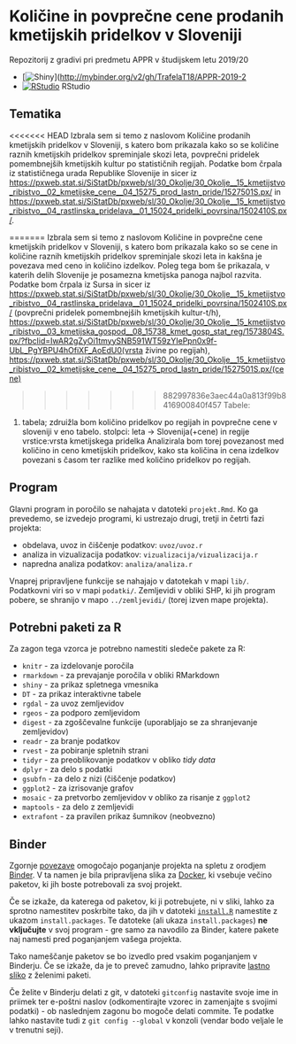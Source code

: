 # Količine in povprečne cene prodanih kmetijskih pridelkov v Sloveniji

Repozitorij z gradivi pri predmetu APPR v študijskem letu 2019/20

* [![Shiny](http://mybinder.org/badge.svg)](http://mybinder.org/v2/gh/TrafelaT18/APPR-2019-2
* [![RStudio](http://mybinder.org/badge.svg)](http://mybinder.org/v2/gh/TrafelaT18/APPR-2019-20/master?urlpath=rstudio) RStudio

## Tematika
<<<<<<< HEAD
Izbrala sem si temo z naslovom Količine prodanih kmetijskih pridelkov v Sloveniji, s katero bom prikazala kako so se količine raznih kmetijskih pridelkov spreminjale skozi leta, povprečni pridelek pomembnejših kmetijskih kultur po statističnih regijah.  Podatke bom črpala iz statističnega urada Republike Slovenije in sicer iz https://pxweb.stat.si/SiStatDb/pxweb/sl/30_Okolje/30_Okolje__15_kmetijstvo_ribistvo__02_kmetijske_cene__04_15275_prod_lastn_pride/1527501S.px/ in https://pxweb.stat.si/SiStatDb/pxweb/sl/30_Okolje/30_Okolje__15_kmetijstvo_ribistvo__04_rastlinska_pridelava__01_15024_pridelki_povrsina/1502410S.px/.

=======
Izbrala sem si temo z naslovom Količine in povprečne cene kmetijskih pridelkov v Sloveniji, s katero bom prikazala kako so se cene in količine raznih kmetijskih pridelkov spreminjale skozi leta in kakšna je povezava med ceno in količino izdelkov. Poleg tega bom še prikazala, v katerih delih Slovenije je posamezna kmetijska panoga najbol razvita.  Podatke bom črpala iz Sursa in sicer iz https://pxweb.stat.si/SiStatDb/pxweb/sl/30_Okolje/30_Okolje__15_kmetijstvo_ribistvo__04_rastlinska_pridelava__01_15024_pridelki_povrsina/1502410S.px/ (povprečni pridelek pomembnejših kmetijskih kultur-t/h), https://pxweb.stat.si/SiStatDb/pxweb/sl/30_Okolje/30_Okolje__15_kmetijstvo_ribistvo__03_kmetijska_gospod__08_15738_kmet_gosp_stat_reg/1573804S.px/?fbclid=IwAR2gZyOi1tmyySNB591WT59zYIePpn0x9f-UbL_PgYBPU4hOfiXF_AoEdU0(vrsta živine po regijah), https://pxweb.stat.si/SiStatDb/pxweb/sl/30_Okolje/30_Okolje__15_kmetijstvo_ribistvo__02_kmetijske_cene__04_15275_prod_lastn_pride/1527501S.px/(cene)
>>>>>>> 882997836e3aec44a0a813f99b8416900840f457
Tabele:
 1. tabela; zdruižla bom količino pridelkov po regijah in povprečne cene v sloveniji v eno tabelo.
 stolpci: leta -> Slovenija(+cene) in regije
 vrstice:vrsta kmetijskega pridelka
 Analizirala bom torej povezanost med količino in ceno kmetijskih pridelkov, kako sta količina in cena izdelkov povezani s časom ter razlike med količino pridelkov po regijah.




## Program

Glavni program in poročilo se nahajata v datoteki `projekt.Rmd`.
Ko ga prevedemo, se izvedejo programi, ki ustrezajo drugi, tretji in četrti fazi projekta:

* obdelava, uvoz in čiščenje podatkov: `uvoz/uvoz.r`
* analiza in vizualizacija podatkov: `vizualizacija/vizualizacija.r`
* napredna analiza podatkov: `analiza/analiza.r`

Vnaprej pripravljene funkcije se nahajajo v datotekah v mapi `lib/`.
Podatkovni viri so v mapi `podatki/`.
Zemljevidi v obliki SHP, ki jih program pobere,
se shranijo v mapo `../zemljevidi/` (torej izven mape projekta).

## Potrebni paketi za R

Za zagon tega vzorca je potrebno namestiti sledeče pakete za R:

* `knitr` - za izdelovanje poročila
* `rmarkdown` - za prevajanje poročila v obliki RMarkdown
* `shiny` - za prikaz spletnega vmesnika
* `DT` - za prikaz interaktivne tabele
* `rgdal` - za uvoz zemljevidov
* `rgeos` - za podporo zemljevidom
* `digest` - za zgoščevalne funkcije (uporabljajo se za shranjevanje zemljevidov)
* `readr` - za branje podatkov
* `rvest` - za pobiranje spletnih strani
* `tidyr` - za preoblikovanje podatkov v obliko *tidy data*
* `dplyr` - za delo s podatki
* `gsubfn` - za delo z nizi (čiščenje podatkov)
* `ggplot2` - za izrisovanje grafov
* `mosaic` - za pretvorbo zemljevidov v obliko za risanje z `ggplot2`
* `maptools` - za delo z zemljevidi
* `extrafont` - za pravilen prikaz šumnikov (neobvezno)

## Binder

Zgornje [povezave](#analiza-podatkov-s-programom-r-201819)
omogočajo poganjanje projekta na spletu z orodjem [Binder](https://mybinder.org/).
V ta namen je bila pripravljena slika za [Docker](https://www.docker.com/),
ki vsebuje večino paketov, ki jih boste potrebovali za svoj projekt.

Če se izkaže, da katerega od paketov, ki ji potrebujete, ni v sliki,
lahko za sprotno namestitev poskrbite tako,
da jih v datoteki [`install.R`](install.R) namestite z ukazom `install.packages`.
Te datoteke (ali ukaza `install.packages`) **ne vključujte** v svoj program -
gre samo za navodilo za Binder, katere pakete naj namesti pred poganjanjem vašega projekta.

Tako nameščanje paketov se bo izvedlo pred vsakim poganjanjem v Binderju.
Če se izkaže, da je to preveč zamudno,
lahko pripravite [lastno sliko](https://github.com/jaanos/APPR-docker) z želenimi paketi.

Če želite v Binderju delati z git,
v datoteki `gitconfig` nastavite svoje ime in priimek ter e-poštni naslov
(odkomentirajte vzorec in zamenjajte s svojimi podatki) -
ob naslednjem zagonu bo mogoče delati commite.
Te podatke lahko nastavite tudi z `git config --global` v konzoli
(vendar bodo veljale le v trenutni seji).
